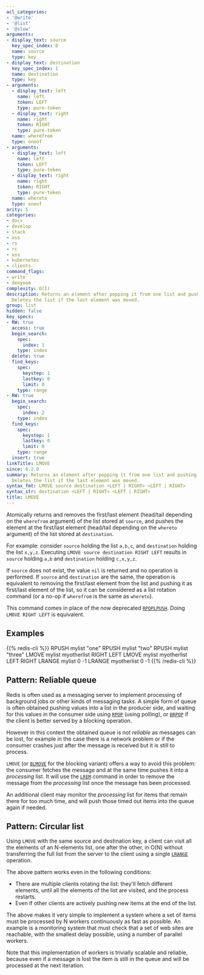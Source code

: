 ```yaml
---
acl_categories:
- '@write'
- '@list'
- '@slow'
arguments:
- display_text: source
  key_spec_index: 0
  name: source
  type: key
- display_text: destination
  key_spec_index: 1
  name: destination
  type: key
- arguments:
  - display_text: left
    name: left
    token: LEFT
    type: pure-token
  - display_text: right
    name: right
    token: RIGHT
    type: pure-token
  name: wherefrom
  type: oneof
- arguments:
  - display_text: left
    name: left
    token: LEFT
    type: pure-token
  - display_text: right
    name: right
    token: RIGHT
    type: pure-token
  name: whereto
  type: oneof
arity: 5
categories:
- docs
- develop
- stack
- oss
- rs
- rc
- oss
- kubernetes
- clients
command_flags:
- write
- denyoom
complexity: O(1)
description: Returns an element after popping it from one list and pushing it to another.
  Deletes the list if the last element was moved.
group: list
hidden: false
key_specs:
- RW: true
  access: true
  begin_search:
    spec:
      index: 1
    type: index
  delete: true
  find_keys:
    spec:
      keystep: 1
      lastkey: 0
      limit: 0
    type: range
- RW: true
  begin_search:
    spec:
      index: 2
    type: index
  find_keys:
    spec:
      keystep: 1
      lastkey: 0
      limit: 0
    type: range
  insert: true
linkTitle: LMOVE
since: 6.2.0
summary: Returns an element after popping it from one list and pushing it to another.
  Deletes the list if the last element was moved.
syntax_fmt: LMOVE source destination <LEFT | RIGHT> <LEFT | RIGHT>
syntax_str: destination <LEFT | RIGHT> <LEFT | RIGHT>
title: LMOVE
---
```

Atomically returns and removes the first/last element (head/tail depending on
the `wherefrom` argument) of the list stored at `source`, and pushes the
element at the first/last element (head/tail depending on the `whereto`
argument) of the list stored at `destination`.

For example: consider `source` holding the list `a,b,c`, and `destination`
holding the list `x,y,z`.
Executing `LMOVE source destination RIGHT LEFT` results in `source` holding
`a,b` and `destination` holding `c,x,y,z`.

If `source` does not exist, the value `nil` is returned and no operation is
performed.
If `source` and `destination` are the same, the operation is equivalent to
removing the first/last element from the list and pushing it as first/last
element of the list, so it can be considered as a list rotation command (or a
no-op if `wherefrom` is the same as `whereto`).

This command comes in place of the now deprecated [`RPOPLPUSH`](/commands/rpoplpush). Doing
`LMOVE RIGHT LEFT` is equivalent.

## Examples

{{% redis-cli %}}
RPUSH mylist "one"
RPUSH mylist "two"
RPUSH mylist "three"
LMOVE mylist myotherlist RIGHT LEFT
LMOVE mylist myotherlist LEFT RIGHT
LRANGE mylist 0 -1
LRANGE myotherlist 0 -1
{{% /redis-cli %}}


## Pattern: Reliable queue

Redis is often used as a messaging server to implement processing of background
jobs or other kinds of messaging tasks.
A simple form of queue is often obtained pushing values into a list in the
producer side, and waiting for this values in the consumer side using [`RPOP`](/commands/rpop)
(using polling), or [`BRPOP`](/commands/brpop) if the client is better served by a blocking
operation.

However in this context the obtained queue is not _reliable_ as messages can
be lost, for example in the case there is a network problem or if the consumer
crashes just after the message is received but it is still to process.

`LMOVE` (or [`BLMOVE`](/commands/blmove) for the blocking variant) offers a way to avoid
this problem: the consumer fetches the message and at the same time pushes it
into a _processing_ list.
It will use the [`LREM`](/commands/lrem) command in order to remove the message from the
_processing_ list once the message has been processed.

An additional client may monitor the _processing_ list for items that remain
there for too much time, and will push those timed out items into the queue
again if needed.

## Pattern: Circular list

Using `LMOVE` with the same source and destination key, a client can visit
all the elements of an N-elements list, one after the other, in O(N) without
transferring the full list from the server to the client using a single [`LRANGE`](/commands/lrange)
operation.

The above pattern works even in the following conditions:

* There are multiple clients rotating the list: they'll fetch different
  elements, until all the elements of the list are visited, and the process
  restarts.
* Even if other clients are actively pushing new items at the end of the list.

The above makes it very simple to implement a system where a set of items must
be processed by N workers continuously as fast as possible.
An example is a monitoring system that must check that a set of web sites are
reachable, with the smallest delay possible, using a number of parallel workers.

Note that this implementation of workers is trivially scalable and reliable,
because even if a message is lost the item is still in the queue and will be
processed at the next iteration.
